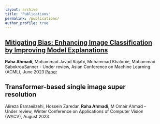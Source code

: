 ```yaml
---
layout: archive
title: "Publications"
permalink: /publications/
author_profile: true
---
```


<!-- ## [Mitigating Bias: Enhancing Image Classification by Improving Model Explanations](https://arxiv.org/abs/2307.01473)
**Raha Ahmadi**, Mohammad Javad Rajabi, Mohammad Khalooie, Mohammad Sabokrou.

Under review, Asian Conference on Machine Learning (ACML), June 2023.

## [Transformer-based single image super resolution](https://arxiv.org/abs/2307.01473)
Alireza Esmaeilzehi, Hossein Zaredar, **Raha Ahmadi**, M Omair Ahmad.
Under review, Winter Conference on Applications of Computer Vision (WACV), August 2023. -->


## [Mitigating Bias: Enhancing Image Classification by Improving Model Explanations](https://arxiv.org/abs/2307.01473)
**Raha Ahmadi**, Mohammad Javad Rajabi, Mohammad Khalooie, Mohammad SabokrouSanner -
Under review, Asian Conference on Machine Learning (ACML), June 2023 [Paper](https://arxiv.org/abs/2307.01473)


## Transformer-based single image super resolution
Alireza Esmaeilzehi, Hossein Zaredar, **Raha Ahmadi**, M Omair Ahmad - Under review, Winter Conference on Applications of Computer Vision (WACV), August 2023
